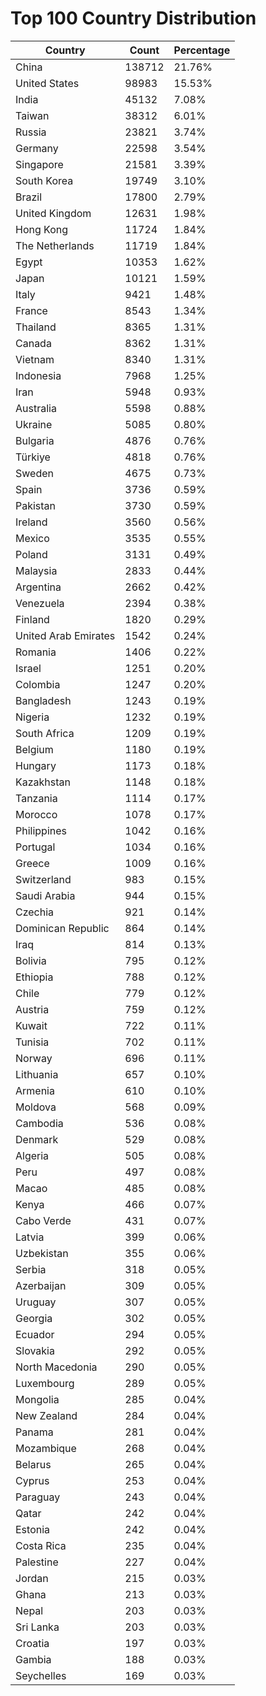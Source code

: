 # Top 100 Country Distribution
| Country | Count | Percentage |
|----|----|----|
| China | 138712 | 21.76% |
| United States | 98983 | 15.53% |
| India | 45132 | 7.08% |
| Taiwan | 38312 | 6.01% |
| Russia | 23821 | 3.74% |
| Germany | 22598 | 3.54% |
| Singapore | 21581 | 3.39% |
| South Korea | 19749 | 3.10% |
| Brazil | 17800 | 2.79% |
| United Kingdom | 12631 | 1.98% |
| Hong Kong | 11724 | 1.84% |
| The Netherlands | 11719 | 1.84% |
| Egypt | 10353 | 1.62% |
| Japan | 10121 | 1.59% |
| Italy | 9421 | 1.48% |
| France | 8543 | 1.34% |
| Thailand | 8365 | 1.31% |
| Canada | 8362 | 1.31% |
| Vietnam | 8340 | 1.31% |
| Indonesia | 7968 | 1.25% |
| Iran | 5948 | 0.93% |
| Australia | 5598 | 0.88% |
| Ukraine | 5085 | 0.80% |
| Bulgaria | 4876 | 0.76% |
| Türkiye | 4818 | 0.76% |
| Sweden | 4675 | 0.73% |
| Spain | 3736 | 0.59% |
| Pakistan | 3730 | 0.59% |
| Ireland | 3560 | 0.56% |
| Mexico | 3535 | 0.55% |
| Poland | 3131 | 0.49% |
| Malaysia | 2833 | 0.44% |
| Argentina | 2662 | 0.42% |
| Venezuela | 2394 | 0.38% |
| Finland | 1820 | 0.29% |
| United Arab Emirates | 1542 | 0.24% |
| Romania | 1406 | 0.22% |
| Israel | 1251 | 0.20% |
| Colombia | 1247 | 0.20% |
| Bangladesh | 1243 | 0.19% |
| Nigeria | 1232 | 0.19% |
| South Africa | 1209 | 0.19% |
| Belgium | 1180 | 0.19% |
| Hungary | 1173 | 0.18% |
| Kazakhstan | 1148 | 0.18% |
| Tanzania | 1114 | 0.17% |
| Morocco | 1078 | 0.17% |
| Philippines | 1042 | 0.16% |
| Portugal | 1034 | 0.16% |
| Greece | 1009 | 0.16% |
| Switzerland | 983 | 0.15% |
| Saudi Arabia | 944 | 0.15% |
| Czechia | 921 | 0.14% |
| Dominican Republic | 864 | 0.14% |
| Iraq | 814 | 0.13% |
| Bolivia | 795 | 0.12% |
| Ethiopia | 788 | 0.12% |
| Chile | 779 | 0.12% |
| Austria | 759 | 0.12% |
| Kuwait | 722 | 0.11% |
| Tunisia | 702 | 0.11% |
| Norway | 696 | 0.11% |
| Lithuania | 657 | 0.10% |
| Armenia | 610 | 0.10% |
| Moldova | 568 | 0.09% |
| Cambodia | 536 | 0.08% |
| Denmark | 529 | 0.08% |
| Algeria | 505 | 0.08% |
| Peru | 497 | 0.08% |
| Macao | 485 | 0.08% |
| Kenya | 466 | 0.07% |
| Cabo Verde | 431 | 0.07% |
| Latvia | 399 | 0.06% |
| Uzbekistan | 355 | 0.06% |
| Serbia | 318 | 0.05% |
| Azerbaijan | 309 | 0.05% |
| Uruguay | 307 | 0.05% |
| Georgia | 302 | 0.05% |
| Ecuador | 294 | 0.05% |
| Slovakia | 292 | 0.05% |
| North Macedonia | 290 | 0.05% |
| Luxembourg | 289 | 0.05% |
| Mongolia | 285 | 0.04% |
| New Zealand | 284 | 0.04% |
| Panama | 281 | 0.04% |
| Mozambique | 268 | 0.04% |
| Belarus | 265 | 0.04% |
| Cyprus | 253 | 0.04% |
| Paraguay | 243 | 0.04% |
| Qatar | 242 | 0.04% |
| Estonia | 242 | 0.04% |
| Costa Rica | 235 | 0.04% |
| Palestine | 227 | 0.04% |
| Jordan | 215 | 0.03% |
| Ghana | 213 | 0.03% |
| Nepal | 203 | 0.03% |
| Sri Lanka | 203 | 0.03% |
| Croatia | 197 | 0.03% |
| Gambia | 188 | 0.03% |
| Seychelles | 169 | 0.03% |
